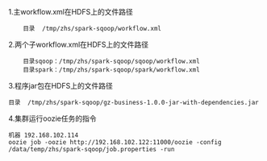 1.主workflow.xml在HDFS上的文件路径

		目录	/tmp/zhs/spark-sqoop/workflow.xml
		
		
2.两个子workflow.xml在HDFS上的文件路径

		目录sqoop：/tmp/zhs/spark-sqoop/sqoop/workflow.xml
		目录spark：/tmp/zhs/spark-sqoop/spark/workflow.xml

3.程序jar包在HDFS上的文件路径
		
    目录	/tmp/zhs/spark-sqoop/gz-business-1.0.0-jar-with-dependencies.jar


4.集群运行oozie任务的指令

	机器 192.168.102.114
	oozie job -oozie http://192.168.102.122:11000/oozie -config /data/temp/zhs/spark-sqoop/job.properties -run
	
	
